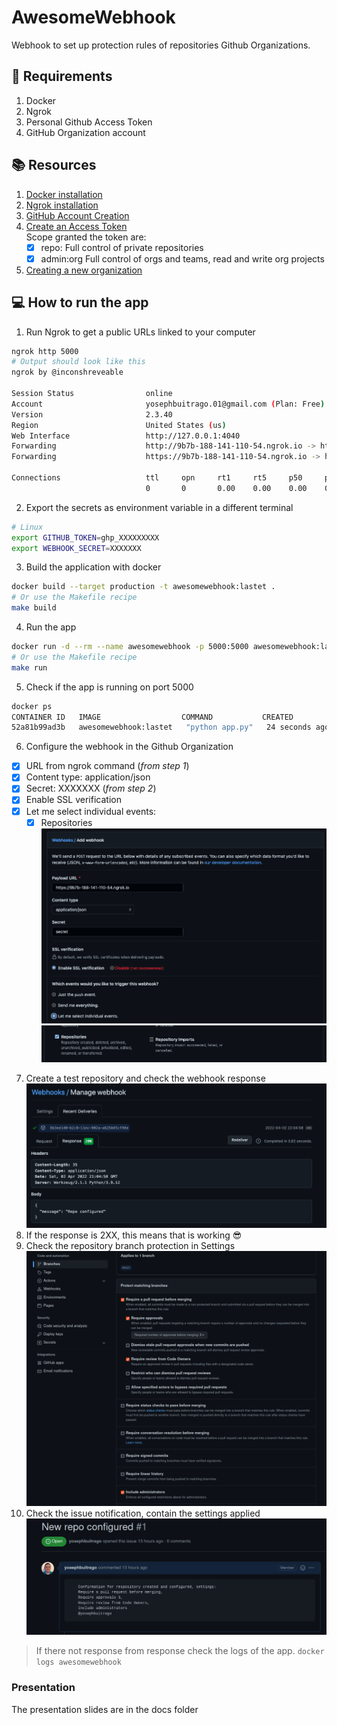
# AwesomeWebhook

Webhook to set up protection rules of repositories Github Organizations.

##  :mega: Requirements

 1. Docker
 2. Ngrok
 3. Personal Github Access Token
 4. GitHub Organization account

 ## :books: Resources
 1. [Docker installation](https://www.docker.com/products/docker-desktop)
 2. [Ngrok installation](https://ngrok.com/download)
 3. [GitHub Account Creation](https://github.com/join)
 4. [Create an Access Token](https://docs.github.com/en/authentication/keeping-your-account-and-data-secure/creating-a-personal-access-token) \
 	Scope granted the token are:
	  - [x] repo: Full control of private repositories
	  - [x] admin:org Full control of orgs and teams, read and write org projects
 5. [Creating a new organization](https://docs.github.com/en/organizations/collaborating-with-groups-in-organizations/creating-a-new-organization-from-scratch)
## :computer: How to run the app

1. Run Ngrok to get a public URLs linked to your computer
```bash
ngrok http 5000
# Output should look like this
ngrok by @inconshreveable                                                                                                                                                                   (Ctrl+C to quit)

Session Status                online
Account                       yosephbuitrago.01@gmail.com (Plan: Free)
Version                       2.3.40
Region                        United States (us)
Web Interface                 http://127.0.0.1:4040
Forwarding                    http://9b7b-188-141-110-54.ngrok.io -> http://localhost:5000
Forwarding                    https://9b7b-188-141-110-54.ngrok.io -> http://localhost:5000

Connections                   ttl     opn     rt1     rt5     p50     p90
                              0       0       0.00    0.00    0.00    0.00
```
2. Export the secrets as environment variable in a different terminal
```bash
# Linux
export GITHUB_TOKEN=ghp_XXXXXXXXX
export WEBHOOK_SECRET=XXXXXXX
```
3. Build the application with docker
```bash
docker build --target production -t awesomewebhook:lastet .
# Or use the Makefile recipe
make build
```
4. Run the app
```bash
docker run -d --rm --name awesomewebhook -p 5000:5000 awesomewebhook:lastet
# Or use the Makefile recipe
make run
```
5. Check if the app is running on port 5000
```bash
docker ps
CONTAINER ID   IMAGE                  COMMAND           CREATED          STATUS          PORTS                                       NAMES
52a81b99ad3b   awesomewebhook:lastet   "python app.py"   24 seconds ago   Up 19 seconds   0.0.0.0:5000->5000/tcp, :::5000->5000/tcp   awesomewebhook
```
6.  Configure the webhook in the Github Organization
 - [x] URL from ngrok command (*from step 1*)
 - [x] Content type: application/json
 - [x] Secret: XXXXXXX (*from step 2*)
 - [x] Enable SSL verification
 - [x] Let me select individual events:
	- [x] Repositories
![alt text](images/webhook_config.png)
![alt text](images/events.png)

7. Create a test repository and check the webhook response
![alt text](images/webhook_response.png)
8. If the response is 2XX, this means that is working :sunglasses:
9. Check the repository branch protection in Settings
![alt text](images/branch_protection.png)
10. Check the issue notification, contain the settings applied
![alt text](images/issue_confirmation.png)

> If there not response from response check the logs of the app. `docker logs awesomewebhook`

### Presentation

The presentation slides are in the docs folder
